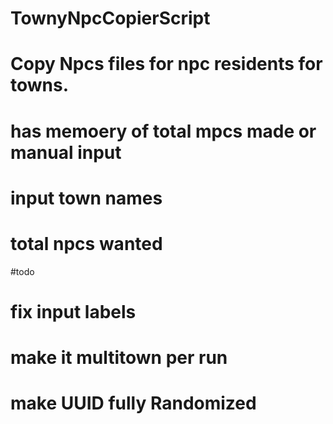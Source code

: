 # TownyNpcCopierScript
# Copy Npcs files for npc residents for towns.
# has memoery of total mpcs made or manual input
# input town names
# total npcs wanted


#todo
# fix input labels
# make it multitown per run
# make UUID fully Randomized
